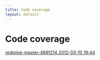 ```yaml
---
title: Code coverage
layout: default
---
```

# Code coverage

[redmine-master-488f214 2012-03-10 16:44](redmine-master-488f214)  
